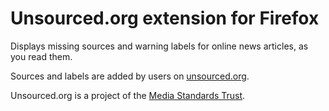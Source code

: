 Unsourced.org extension for Firefox
===================================

Displays missing sources and warning labels for online news articles, as
you read them.

Sources and labels are added by users on [unsourced.org](http://unsourced.org).

Unsourced.org is a project of the [Media Standards Trust](http://mediastandardstrust.org).


